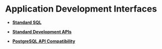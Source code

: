 # Application Development Interfaces<a name="EN-US_TOPIC_0000001152075191"></a>

-   **[Standard SQL](standard-sql.md)**  

-   **[Standard Development APIs](standard-development-apis.md)**  

-   **[PostgreSQL API Compatibility](postgresql-api-compatibility.md)**  


